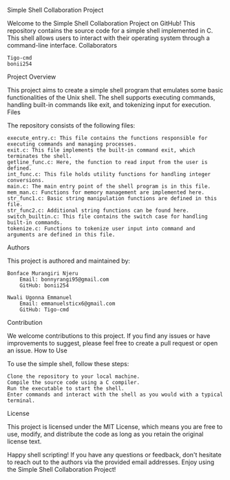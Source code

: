 Simple Shell Collaboration Project

Welcome to the Simple Shell Collaboration Project on GitHub! This repository contains the source code for a simple shell implemented in C. This shell allows users to interact with their operating system through a command-line interface.
Collaborators

    Tigo-cmd
    bonii254

Project Overview

This project aims to create a simple shell program that emulates some basic functionalities of the Unix shell. The shell supports executing commands, handling built-in commands like exit, and tokenizing input for execution.
Files

The repository consists of the following files:

    execute_entry.c: This file contains the functions responsible for executing commands and managing processes.
    exit.c: This file implements the built-in command exit, which terminates the shell.
    getline_func.c: Here, the function to read input from the user is defined.
    int_func.c: This file holds utility functions for handling integer conversions.
    main.c: The main entry point of the shell program is in this file.
    mem_man.c: Functions for memory management are implemented here.
    str_func1.c: Basic string manipulation functions are defined in this file.
    str_func2.c: Additional string functions can be found here.
    switch_builtin.c: This file contains the switch case for handling built-in commands.
    tokenize.c: Functions to tokenize user input into command and arguments are defined in this file.

Authors

This project is authored and maintained by:

    Bonface Murangiri Njeru
        Email: bonnyrangi95@gmail.com
        GitHub: bonii254

    Nwali Ugonna Emmanuel
        Email: emmanuelsticx6@gmail.com
        GitHub: Tigo-cmd

Contribution

We welcome contributions to this project. If you find any issues or have improvements to suggest, please feel free to create a pull request or open an issue.
How to Use

To use the simple shell, follow these steps:

    Clone the repository to your local machine.
    Compile the source code using a C compiler.
    Run the executable to start the shell.
    Enter commands and interact with the shell as you would with a typical terminal.

License

This project is licensed under the MIT License, which means you are free to use, modify, and distribute the code as long as you retain the original license text.

Happy shell scripting! If you have any questions or feedback, don't hesitate to reach out to the authors via the provided email addresses. Enjoy using the Simple Shell Collaboration Project!
